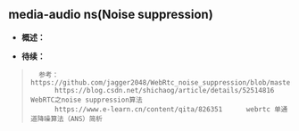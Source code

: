 ## media-audio ns(Noise suppression)
- **概述：**
>
>
>
>
>
>
>
>
>
>
>
>
>
>
>

- **待续：**
>       参考：https://github.com/jagger2048/WebRtc_noise_suppression/blob/master/readme_cn.md
>           https://blog.csdn.net/shichaog/article/details/52514816     WebRTC之noise suppression算法
>           https://www.e-learn.cn/content/qita/826351      webrtc 单通道降噪算法（ANS）简析
>
>
>
>
>
>
>
>
>
>
>
>
>
>
